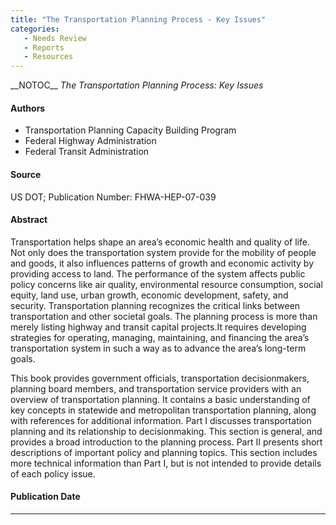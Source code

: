```yaml
---
title: "The Transportation Planning Process - Key Issues"
categories:
   - Needs Review
   - Reports
   - Resources
---
```


\_\_NOTOC\_\_
*The Transportation Planning Process: Key Issues*

#### Authors

-   Transportation Planning Capacity Building Program
-   Federal Highway Administration
-   Federal Transit Administration

#### Source

US DOT; Publication Number: FHWA-HEP-07-039

#### Abstract

Transportation helps shape an area’s economic health and quality of life. Not only does the transportation system provide for the mobility of people and goods, it also influences patterns of growth and economic activity by providing access to land. The performance of the system affects public policy concerns like air quality, environmental resource consumption, social equity, land use, urban growth, economic development, safety, and security. Transportation planning recognizes the critical links between transportation and other societal goals. The planning process is more than merely listing highway and transit capital projects.It requires developing strategies for operating, managing, maintaining, and financing the area’s transportation system in such a way as to advance the area’s long-term goals.

This book provides government officials, transportation decisionmakers, planning board members, and transportation service providers with an overview of transportation planning. It contains a basic understanding of key concepts in statewide and metropolitan transportation planning, along with references for additional information. Part I discusses transportation planning and its relationship to decisionmaking. This section is general, and provides a broad introduction to the planning process. Part II presents short descriptions of important policy and planning topics. This section includes more technical information than Part I, but is not intended to provide details of each policy issue.

#### Publication Date

------------------------------------------------------------------------

<comments />

